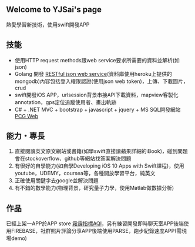 ## Welcome to YJSai's page

熱愛學習新技術，使用swift開發APP

## 技能

* 使用HTTP request methods跟web service要求所需要的資料並解析(如json)
* Golang 開發 [RESTful json web service](https://github.com/YJSai/GOLANG-WebService)(資料庫使用heroku上提供的mongodb)內容包括登入權限認證(使用json web token)，上傳、下載圖片，crud
* swift開發iOS APP，urlsession背景串接API下載資料，mapview客製化annotation，gps定位追蹤使用者、畫出軌跡
* C# + .NET MVC + bootstrap + javascript + jquery + MS SQL開發網站[PCG Web](https://github.com/YJSai/iii-PCG-web)

## 能力・專長

1. 直接閱讀英文原文網站或書籍(如學swift直接讀蘋果詳細的iBook)，碰到問題會在stockoverflow、github等網站找答案解決問題
2. 有很好的自學能力(如自學Developing iOS 10 Apps with Swift課程)，使用youtube，UDEMY，coursea等，各種開放學習平台，純英文
3. 正確使用關鍵字去google並解決問題
4. 有不錯的數學能力(物理背景，研究量子力學，使用Matlab做數據分析)

## 作品

已經上架一APP於APP store [霧霾指標AQI](itunes.apple.com/us/app/霧霾指標aqi/id1222400893)，另有練習開發即時聊天室APP後端使用FIREBASE，社群照片評論分享APP後端使用PARSE，跑步紀錄速度APP(需現場demo)

